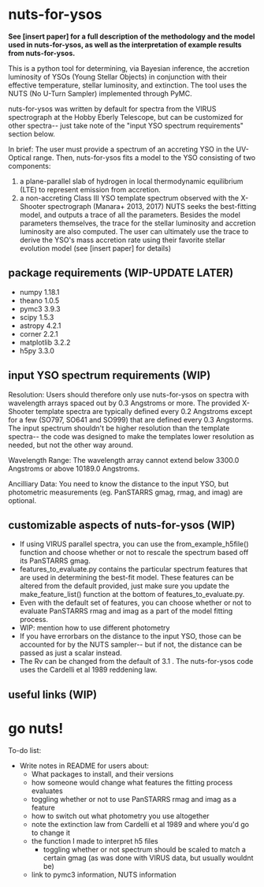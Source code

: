 # nuts-for-ysos
**See [insert paper] for a full description of the methodology and the model used in nuts-for-ysos, as well as the interpretation of example results from nuts-for-ysos.** 

This is a python tool for determining, via Bayesian inference, the accretion luminosity of YSOs (Young Stellar Objects) in conjunction with their effective temperature, stellar luminosity, and extinction. The tool uses the NUTS (No U-Turn Sampler) implemented through PyMC. 

nuts-for-ysos was written by default for spectra from the VIRUS spectrograph at the Hobby Eberly Telescope, but can be customized for other spectra-- just take note of the "input YSO spectrum requirements" section below.

In brief:
The user must provide a spectrum of an accreting YSO in the UV-Optical range. Then, nuts-for-ysos fits a model to the YSO consisting of two components:
  1. a plane-parallel slab of hydrogen in local thermodynamic equilibrium (LTE) to represent emission from accretion.
  2. a non-accreting Class III YSO template spectrum observed with the X-Shooter spectrograph (Manara+ 2013, 2017)
NUTS seeks the best-fitting model, and outputs a trace of all the parameters. Besides the model parameters themselves, the trace for the stellar luminosity and accretion luminosity are also computed. The user can ultimately use the trace to derive the YSO's mass accretion rate using their favorite stellar evolution model (see [insert paper] for details)

## package requirements (WIP-UPDATE LATER)
- numpy 1.18.1
- theano 1.0.5
- pymc3 3.9.3
- scipy 1.5.3
- astropy 4.2.1
- corner 2.2.1
- matplotlib 3.2.2
- h5py 3.3.0

## input YSO spectrum requirements (WIP)
Resolution: 
  Users should therefore only use nuts-for-ysos on spectra with wavelength arrays spaced out by 0.3 Angstroms or more.
  The provided X-Shooter template spectra are typically defined every 0.2 Angstroms except for a few (SO797, SO641 and SO999) that are defined every 0.3 Angstorms. The input spectrum shouldn't be higher resolution than the template spectra-- the code was designed to make the templates lower resolution as needed, but not the other way around.

Wavelength Range:
The wavelength array cannot extend below 3300.0 Angstroms or above 10189.0 Angstroms.

Ancilliary Data: You need to know the distance to the input YSO, but photometric measurements (eg. PanSTARRS gmag, rmag, and imag) are optional.

## customizable aspects of nuts-for-ysos (WIP)
- If using VIRUS parallel spectra, you can use the from_example_h5file() function and choose whether or not to rescale the spectrum based off its PanSTARRS gmag.
- features_to_evaluate.py contains the particular spectrum features that are used in determining the best-fit model. These features can be altered from the default provided, just make sure you update the make_feature_list() function at the bottom of features_to_evaluate.py.
- Even with the default set of features, you can choose whether or not to evaluate PanSTARRS rmag and imag as a part of the model fitting process.
- WIP: mention how to use different photometry
- If you have errorbars on the distance to the input YSO, those can be accounted for by the NUTS sampler-- but if not, the distance can be passed as just a scalar instead.
- The Rv can be changed from the default of 3.1 . The nuts-for-ysos code uses the Cardelli et al 1989 reddening law.

## useful links (WIP)

# go nuts!

To-do list:
- Write notes in README for users about:
  - What packages to install, and their versions
  - how someone would change what features the fitting process evaluates
  - toggling whether or not to use PanSTARRS rmag and imag as a feature
  - how to switch out what photometry you use altogether
  - note the extinction law from Cardelli et al 1989 and where you'd go to change it
  - the function I made to interpret h5 files
    - toggling whether or not spectrum should be scaled to match a certain gmag (as was done with VIRUS data, but usually wouldnt be)
  - link to pymc3 information, NUTS information
